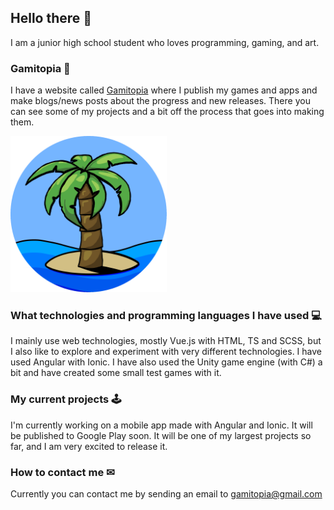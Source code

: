 ## Hello there 👋
I am a junior high school student who loves programming, gaming, and art.  

### Gamitopia 🌴

I have a website called [Gamitopia](https://gamitopia.herokuapp.com) where I publish my games and apps and make blogs/news posts about the progress and new releases. There you can see some of my projects and a bit off the process that goes into making them.

<img src="https://github.com/Jondolf/Gamitopia/blob/master/src/assets/images/gamitopia_logo_circle.png" width="250" height="250"/>

### What technologies and programming languages I have used 💻

I mainly use web technologies, mostly Vue.js with HTML, TS and SCSS, but I also like to explore and experiment with very different technologies. I have used Angular with Ionic. I have also used the Unity game engine (with C#) a bit and have created some small test games with it.

### My current projects 🕹

I'm currently working on a mobile app made with Angular and Ionic. It will be published to Google Play soon. It will be one of my largest projects so far, and I am very excited to release it.  

### How to contact me ✉

Currently you can contact me by sending an email to gamitopia@gmail.com
